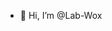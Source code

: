 - 👋 Hi, I’m @Lab-Wox


<!---
Lab-Wox/Lab-Wox is a ✨ special ✨ repository because its `README.md` (this file) appears on your GitHub profile.
You can click the Preview link to take a look at your changes.
--->
